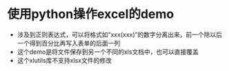# 使用python操作excel的demo
- 涉及到正则表达式，可以将格式如“xxx(xxx)”的数字分离出来，前一个除以后一个得到百分比再写入表单的后面一列
- 这个demo是将文件保存到另一个不同的xls文档中，也可以直接覆盖
- 这个xlutils库不支持xlsx文件的修改
